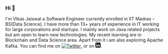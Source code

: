 ### Hi 👋
 I'm Vikas Jaiswal a Software Engineer currently enrolled in IIT Madras - BS(Data Science).
 I have more than 13+ years of experience in IT working for large corporations and startups.
 I mainly work on Java related projects but am open to learn new technologies.
 My recent learning are in Blockchain and Data Science area.
 Apart from it i am also exploring Apache Kafka.
 You can find me on [![Twitter][1.1]][1],  or on [![LinkedIn][1.2]][2].
 
[1.1]: http://i.imgur.com/wWzX9uB.png (twitter icon without padding)
[1.2]: https://raw.githubusercontent.com/jaiswalvik/jaiswalvik/master/linkedin-3-16.png (LinkedIn icon without padding)

[1]: https://twitter.com/vikasjaiswal
[2]: https://www.linkedin.com/in/vikasjaiswal/

<!--
**jaiswalvik/jaiswalvik** is a ✨ _special_ ✨ repository because its `README.md` (this file) appears on your GitHub profile.

Here are some ideas to get you started:

- 🔭 I’m currently working on ...
- 🌱 I’m currently learning ...
- 👯 I’m looking to collaborate on ...
- 🤔 I’m looking for help with ...
- 💬 Ask me about ...
- 📫 How to reach me: ...
- 😄 Pronouns: ...
- ⚡ Fun fact: ...
-->
